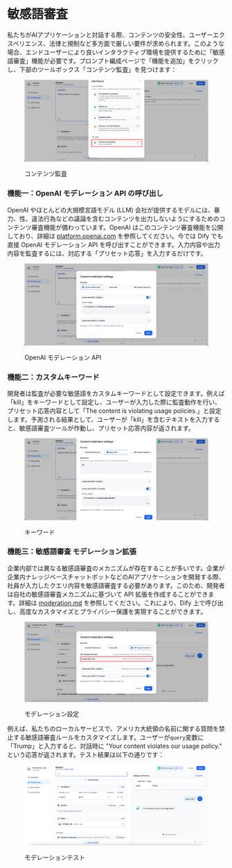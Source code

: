 # 敏感語審査

私たちがAIアプリケーションと対話する際、コンテンツの安全性、ユーザーエクスペリエンス、法律と規制など多方面で厳しい要件が求められます。このような場合、エンドユーザーにより良いインタラクティブ環境を提供するために「敏感語審査」機能が必要です。プロンプト編成ページで「機能を追加」をクリックし、下部のツールボックス「コンテンツ監査」を見つけます：

<figure><img src="../../../.gitbook/assets/moderation1.png" alt=""><figcaption><p>コンテンツ監査</p></figcaption></figure>

### 機能一：OpenAI モデレーション API の呼び出し

OpenAI やほとんどの大規模言語モデル (LLM) 会社が提供するモデルには、暴力、性、違法行為などの議論を含むコンテンツを出力しないようにするためのコンテンツ審査機能が備わっています。OpenAI はこのコンテンツ審査機能を公開しており、詳細は [platform.openai.com](https://platform.openai.com/docs/guides/moderation/overview) を参照してください。今では Dify でも直接 OpenAI モデレーション API を呼び出すことができます。入力内容や出力内容を監査するには、対応する「プリセット応答」を入力するだけです。

<figure><img src="../../../.gitbook/assets/moderation2.png" alt=""><figcaption><p>OpenAI モデレーション API</p></figcaption></figure>

### 機能二：カスタムキーワード

開発者は監査が必要な敏感語をカスタムキーワードとして設定できます。例えば「kill」をキーワードとして設定し、ユーザーが入力した際に監査動作を行い、プリセット応答内容として「The content is violating usage policies.」と設定します。予測される結果として、ユーザーが「kill」を含むテキストを入力すると、敏感語審査ツールが作動し、プリセット応答内容が返されます。

<figure><img src="../../../.gitbook/assets/moderation3.png" alt=""><figcaption><p>キーワード</p></figcaption></figure>

### 機能三：敏感語審査 モデレーション拡張

企業内部では異なる敏感語審査のメカニズムが存在することが多いです。企業が企業内ナレッジベースチャットボットなどのAIアプリケーションを開発する際、社員が入力したクエリ内容を敏感語審査する必要があります。このため、開発者は自社の敏感語審査メカニズムに基づいて API 拡張を作成することができます。詳細は [moderation.md](../../extension/api\_based\_extension/moderation.md "mention") を参照してください。これにより、Dify 上で呼び出し、高度なカスタマイズとプライバシー保護を実現することができます。

<figure><img src="../../../.gitbook/assets/moderation_settings.png" alt=""><figcaption><p>モデレーション設定</p></figcaption></figure>

例えば、私たちのローカルサービスで、アメリカ大統領の名前に関する質問を禁止する敏感語審査ルールをカスタマイズします。ユーザーが`query`変数に「Trump」と入力すると、対話時に "Your content violates our usage policy." という応答が返されます。テスト結果は以下の通りです：

<figure><img src="../../../.gitbook/assets/moderation_tet.png" alt=""><figcaption><p>モデレーションテスト</p></figcaption></figure>